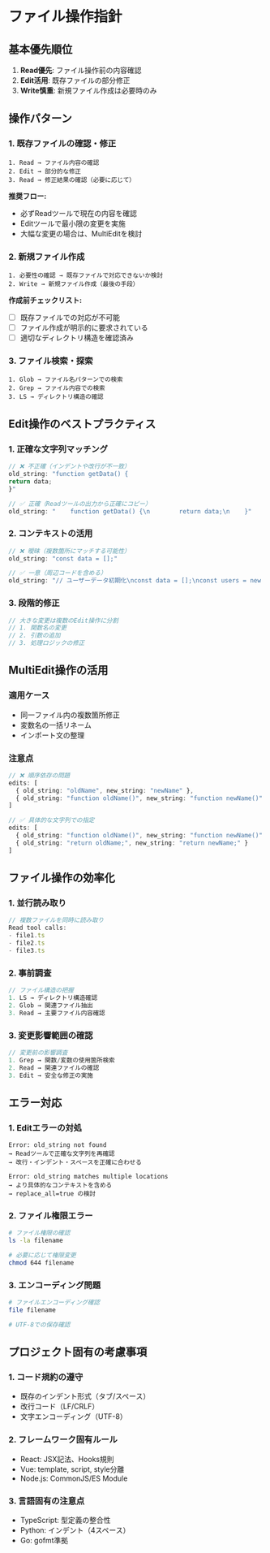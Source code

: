 # ファイル操作指針

## 基本優先順位

1. **Read優先**: ファイル操作前の内容確認
2. **Edit活用**: 既存ファイルの部分修正
3. **Write慎重**: 新規ファイル作成は必要時のみ

## 操作パターン

### 1. **既存ファイルの確認・修正**

```
1. Read → ファイル内容の確認
2. Edit → 部分的な修正
3. Read → 修正結果の確認（必要に応じて）
```

**推奨フロー:**

- 必ずReadツールで現在の内容を確認
- Editツールで最小限の変更を実施
- 大幅な変更の場合は、MultiEditを検討

### 2. **新規ファイル作成**

```
1. 必要性の確認 → 既存ファイルで対応できないか検討
2. Write → 新規ファイル作成（最後の手段）
```

**作成前チェックリスト:**

- [ ] 既存ファイルでの対応が不可能
- [ ] ファイル作成が明示的に要求されている
- [ ] 適切なディレクトリ構造を確認済み

### 3. **ファイル検索・探索**

```
1. Glob → ファイル名パターンでの検索
2. Grep → ファイル内容での検索
3. LS → ディレクトリ構造の確認
```

## Edit操作のベストプラクティス

### 1. **正確な文字列マッチング**

```typescript
// ❌ 不正確（インデントや改行が不一致）
old_string: "function getData() {
return data;
}"

// ✅ 正確（Readツールの出力から正確にコピー）
old_string: "    function getData() {\n        return data;\n    }"
```

### 2. **コンテキストの活用**

```typescript
// ❌ 曖昧（複数箇所にマッチする可能性）
old_string: "const data = [];"

// ✅ 一意（周辺コードを含める）
old_string: "// ユーザーデータ初期化\nconst data = [];\nconst users = new Map();"
```

### 3. **段階的修正**

```typescript
// 大きな変更は複数のEdit操作に分割
// 1. 関数名の変更
// 2. 引数の追加
// 3. 処理ロジックの修正
```

## MultiEdit操作の活用

### 適用ケース

- 同一ファイル内の複数箇所修正
- 変数名の一括リネーム
- インポート文の整理

### 注意点

```typescript
// ❌ 順序依存の問題
edits: [
  { old_string: "oldName", new_string: "newName" },
  { old_string: "function oldName()", new_string: "function newName()" }
]

// ✅ 具体的な文字列での指定
edits: [
  { old_string: "function oldName()", new_string: "function newName()" },
  { old_string: "return oldName;", new_string: "return newName;" }
]
```

## ファイル操作の効率化

### 1. **並行読み取り**

```typescript
// 複数ファイルを同時に読み取り
Read tool calls:
- file1.ts
- file2.ts  
- file3.ts
```

### 2. **事前調査**

```typescript
// ファイル構造の把握
1. LS → ディレクトリ構造確認
2. Glob → 関連ファイル抽出
3. Read → 主要ファイル内容確認
```

### 3. **変更影響範囲の確認**

```typescript
// 変更前の影響調査
1. Grep → 関数/変数の使用箇所検索
2. Read → 関連ファイルの確認
3. Edit → 安全な修正の実施
```

## エラー対応

### 1. **Editエラーの対処**

```
Error: old_string not found
→ Readツールで正確な文字列を再確認
→ 改行・インデント・スペースを正確に合わせる

Error: old_string matches multiple locations  
→ より具体的なコンテキストを含める
→ replace_all=true の検討
```

### 2. **ファイル権限エラー**

```bash
# ファイル権限の確認
ls -la filename

# 必要に応じて権限変更
chmod 644 filename
```

### 3. **エンコーディング問題**

```bash
# ファイルエンコーディング確認
file filename

# UTF-8での保存確認
```

## プロジェクト固有の考慮事項

### 1. **コード規約の遵守**

- 既存のインデント形式（タブ/スペース）
- 改行コード（LF/CRLF）
- 文字エンコーディング（UTF-8）

### 2. **フレームワーク固有ルール**

- React: JSX記法、Hooks規則
- Vue: template, script, style分離
- Node.js: CommonJS/ES Module

### 3. **言語固有の注意点**

- TypeScript: 型定義の整合性
- Python: インデント（4スペース）
- Go: gofmt準拠
